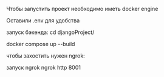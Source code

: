Чтобы запустить проект необходимо иметь docker engine

Оставили .env для удобства

запуск бэкенда:
cd djangoProject/

docker compose up --build

чтобы захостить нужен ngrok: 

запуск ngrok
ngrok http 8001
